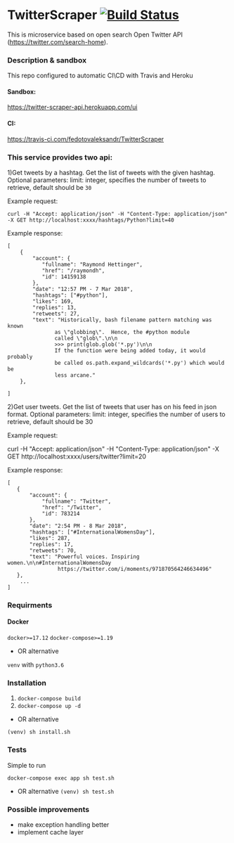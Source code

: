 # TwitterScraper [![Build Status](https://travis-ci.com/fedotovaleksandr/TwitterScraper.svg?branch=master)](https://travis-ci.com/fedotovaleksandr/TwitterScraper)

This is microservice based on open search Open Twitter API (https://twitter.com/search-home).

### Description & sandbox 

This repo configured to automatic CI\CD with Travis and Heroku

#### Sandbox:
https://twitter-scraper-api.herokuapp.com/ui

#### CI:
https://travis-ci.com/fedotovaleksandr/TwitterScraper

### This service provides two api:

1)Get tweets by a hashtag. Get the list of tweets with the given hashtag.
Optional parameters: 
limit: integer, specifies the number of tweets to retrieve, default should be `30`

Example request:

```curl -H "Accept: application/json" -H "Content-Type: application/json" -X GET http://localhost:xxxx/hashtags/Python?limit=40```

Example response:

```
[
    {
        "account": {
           "fullname": "Raymond Hettinger",
           "href": "/raymondh",
           "id": 14159138
        },
        "date": "12:57 PM - 7 Mar 2018",
        "hashtags": ["#python"],
        "likes": 169,
        "replies": 13,
        "retweets": 27,
        "text": "Historically, bash filename pattern matching was known
               as \"globbing\".  Hence, the #python module
               called \"glob\".\n\n
               >>> print(glob.glob('*.py')\n\n
               If the function were being added today, it would probably
               be called os.path.expand_wildcards('*.py') which would be
               less arcane."
    },
  
]
```

2)Get user tweets. Get the list of tweets that user has on his feed in json format. Optional parameters: 
limit: integer, specifies the number of users to retrieve, default should be 30

Example request:

curl -H "Accept: application/json" -H "Content-Type: application/json" -X GET http://localhost:xxxx/users/twitter?limit=20

Example response:

 ```
[
    {
        "account": {
            "fullname": "Twitter",
            "href": "/Twitter",
            "id": 783214
        },
        "date": "2:54 PM - 8 Mar 2018",
        "hashtags": ["#InternationalWomensDay"],
        "likes": 287,
        "replies": 17,
        "retweets": 70,
        "text": "Powerful voices. Inspiring women.\n\n#InternationalWomensDay
                 https://twitter.com/i/moments/971870564246634496"
    },
     ...
] 
```

### Requirments

#### Docker
`docker>=17.12`
`docker-compose>=1.19`

* OR alternative

 `venv` with `python3.6`

### Installation

1) ```docker-compose build```
2) ```docker-compose up -d```

* OR alternative

```(venv) sh install.sh```

### Tests
Simple to run

```docker-compose exec app sh test.sh```

* OR alternative
```(venv) sh test.sh```

### Possible improvements

- make exception handling better 
- implement cache layer 
